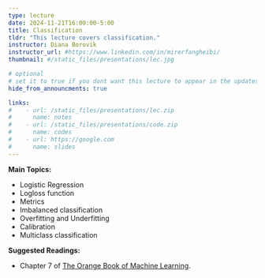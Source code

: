 ```yaml
---
type: lecture
date: 2024-11-21T16:00:00-5:00
title: Classification
tldr: "This lecture covers classification."
instructor: Diana Borovik
instructor_url: #https://www.linkedin.com/in/mirerfangheibi/
thumbnail: #/static_files/presentations/lec.jpg

# optional
# set it to true if you dont want this lecture to appear in the updates section
hide_from_announcments: true

links: 
#    - url: /static_files/presentations/lec.zip
#      name: notes
#    - url: /static_files/presentations/code.zip
#      name: codes
#    - url: https://google.com
#      name: slides
---
```

**Main Topics:**
- Logistic Regression
- Logloss function
- Metrics
- Imbalanced classification
- Overfitting and Underfitting
- Calibration
- Multiclass classification

**Suggested Readings:**
- Chapter 7 of [The Orange Book of Machine Learning](https://leanpub.com/TOBoML).